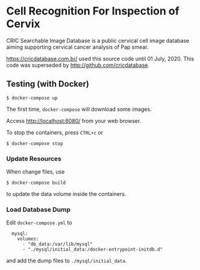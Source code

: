 # Cell Recognition For Inspection of Cervix

CRIC Searchable Image Database is a public cervical cell image database aiming supporting cervical cancer analysis of Pap smear.

https://cricdatabase.com.br/ used this source code until 01 July, 2020.
This code was superseded by http://github.com/cricdatabase.

## Testing (with Docker)

```
$ docker-compose up
```

The first time,
`docker-compose` will download some images.

Access [http://localhost:8080/](http://localhost:8080/) from your web browser.

To stop the containers,
press `CTRL+c`
or

```
$ docker-compose stop
```

### Update Resources

When change files,
use

```
$ docker-compose build
```

to update the data volume inside the containers.

### Load Database Dump

Edit `docker-compose.yml` to

```
  mysql:
    volumes:
      - "db_data:/var/lib/mysql"
      - "./mysql/initial_data:/docker-entrypoint-initdb.d"
```

and add the dump files to `./mysql/initial_data`.


